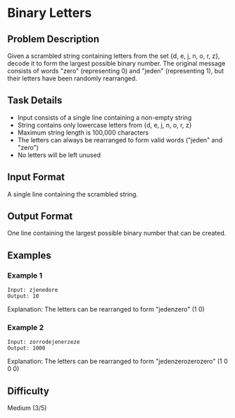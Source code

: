 # Binary Letters

## Problem Description
Given a scrambled string containing letters from the set {d, e, j, n, o, r, z}, decode it to form the largest possible binary number. The original message consists of words "zero" (representing 0) and "jeden" (representing 1), but their letters have been randomly rearranged.

## Task Details
- Input consists of a single line containing a non-empty string
- String contains only lowercase letters from {d, e, j, n, o, r, z}
- Maximum string length is 100,000 characters
- The letters can always be rearranged to form valid words ("jeden" and "zero")
- No letters will be left unused

## Input Format
A single line containing the scrambled string.

## Output Format
One line containing the largest possible binary number that can be created.

## Examples

### Example 1
```
Input: zjenedore
Output: 10
```
Explanation: The letters can be rearranged to form "jedenzero" (1 0)

### Example 2
```
Input: zorrodejenerzeze
Output: 1000
```
Explanation: The letters can be rearranged to form "jedenzerozerozero" (1 0 0 0)

## Difficulty
Medium (3/5)